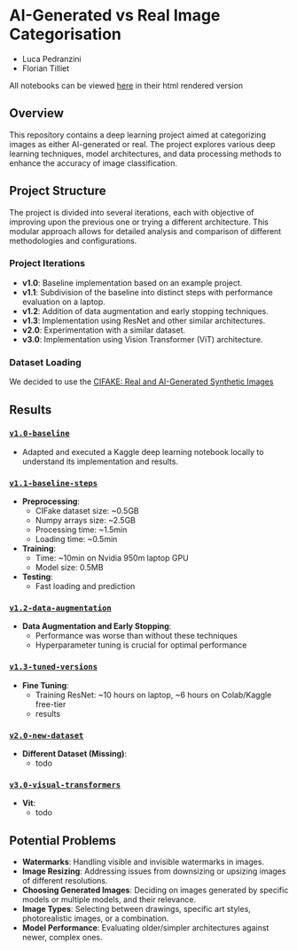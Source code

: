 
# AI-Generated vs Real Image Categorisation

- Luca Pedranzini
- Florian Tilliet

All notebooks can be viewed [here](https://nbviewer.org/github/lucapdr1/ai-generated-images-detection/tree/master/) in their html rendered version


## Overview

This repository contains a deep learning project aimed at categorizing images as either AI-generated or real. The project explores various deep learning techniques, model architectures, and data processing methods to enhance the accuracy of image classification.

## Project Structure

The project is divided into several iterations, each with objective of improving upon the previous one or trying a different architecture. This modular approach allows for detailed analysis and comparison of different methodologies and configurations.

### Project Iterations

- **v1.0**: Baseline implementation based on an example project.
- **v1.1**: Subdivision of the baseline into distinct steps with performance evaluation on a laptop.
- **v1.2**: Addition of data augmentation and early stopping techniques.
- **v1.3**: Implementation using ResNet and other similar architectures.
- **v2.0**: Experimentation with a similar dataset.
- **v3.0**: Implementation using Vision Transformer (ViT) architecture.

### Dataset Loading

We decided to use the [CIFAKE: Real and AI-Generated Synthetic Images](https://www.kaggle.com/datasets/birdy654/cifake-real-and-ai-generated-synthetic-images)

## Results
###  [`v1.0-baseline`](https://nbviewer.org/github/lucapdr1/ai-generated-images-detection/tree/master/v1.0-baseline/)
- Adapted and executed a Kaggle deep learning notebook locally to understand its implementation and results.

###  [`v1.1-baseline-steps`](https://nbviewer.org/github/lucapdr1/ai-generated-images-detection/tree/master/v1.1-baseline-steps/)
- **Preprocessing**:
  - CIFake dataset size: ~0.5GB
  - Numpy arrays size: ~2.5GB
  - Processing time: ~1.5min
  - Loading time: ~0.5min
- **Training**:
  - Time: ~10min on Nvidia 950m laptop GPU
  - Model size: 0.5MB
- **Testing**:
  - Fast loading and prediction

###  [`v1.2-data-augmentation`](https://nbviewer.org/github/lucapdr1/ai-generated-images-detection/tree/master/v1.2-data-augmentation/)
- **Data Augmentation and Early Stopping**:
  - Performance was worse than without these techniques
  - Hyperparameter tuning is crucial for optimal performance

###  [`v1.3-tuned-versions`](https://nbviewer.org/github/lucapdr1/ai-generated-images-detection/tree/master/v1.3-tuned-versions/)
- **Fine Tuning**:
  - Training ResNet: ~10 hours on laptop, ~6 hours on Colab/Kaggle free-tier
  - results

###  [`v2.0-new-dataset`](https://nbviewer.org/github/lucapdr1/ai-generated-images-detection/tree/master/v2.0-new-dataset/)
- **Different Dataset (Missing)**:
  - todo

###  [`v3.0-visual-transformers`](https://nbviewer.org/github/lucapdr1/ai-generated-images-detection/tree/master/v3.0-visual-transformer/)
- **Vit**:
  - todo

## Potential Problems
- **Watermarks**: Handling visible and invisible watermarks in images.
- **Image Resizing**: Addressing issues from downsizing or upsizing images of different resolutions.
- **Choosing Generated Images**: Deciding on images generated by specific models or multiple models, and their relevance.
- **Image Types**: Selecting between drawings, specific art styles, photorealistic images, or a combination.
- **Model Performance**: Evaluating older/simpler architectures against newer, complex ones.
